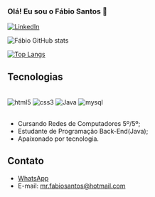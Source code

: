 ### Olá! Eu sou o Fábio Santos 🖖

[![LinkedIn](https://img.shields.io/badge/LinkedIn-0077B5?style=for-the-badge&logo=linkedin&logoColor=white)](https://www.linkedin.com/in/mr-fabiosantos/)

![Fábio GitHub stats](https://github-readme-stats.vercel.app/api?username=mr-fabiosantos&show_icons=true&theme=radical)

[![Top Langs](https://github-readme-stats.vercel.app/api/top-langs/?username=mr-fabiosantos)](https://github.com/anuraghazra/github-readme-stats)

## Tecnologias

<div><br/>
    <img align="center" alt="html5" src="https://img.shields.io/badge/HTML5-E34F26?style=for-the-badge&logo=html5&logoColor=white"/>
    <img align="center" alt="css3" src="https://img.shields.io/badge/CSS3-1572B6?style=for-the-badge&logo=css3&logoColor=white"/>
    <img align="center" alt="Java" src="https://img.shields.io/badge/Java-ED8B00?style=for-the-badge&logo=java&logoColor=white"/>
    <img align="center" alt="mysql" src="https://img.shields.io/badge/MySQL-00000F?style=for-the-badge&logo=mysql&logoColor=white"/>
</div><br/>


- Cursando Redes de Computadores 5º/5º;
- Estudante de Programação Back-End(Java);
- Apaixonado por tecnologia.

## Contato
- [WhatsApp](https://api.whatsapp.com/send/?phone=5511910822731&text&app_absent=0)<br/>
- E-mail: mr.fabiosantos@hotmail.com
